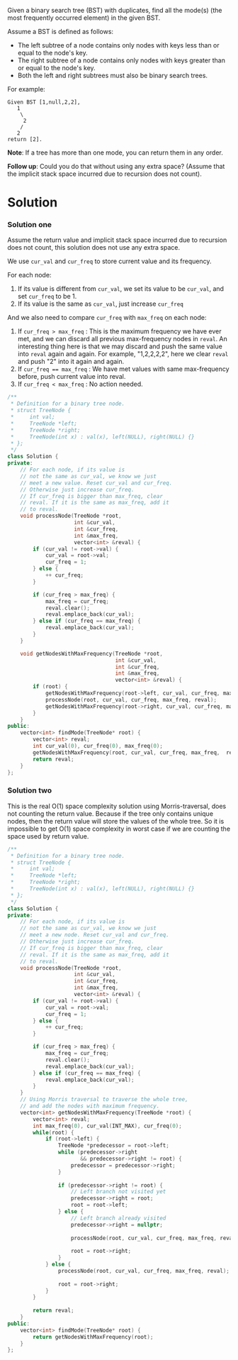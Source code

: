 Given a binary search tree (BST) with duplicates, find all the mode(s) (the most frequently occurred element) in the given BST.

Assume a BST is defined as follows:

* The left subtree of a node contains only nodes with keys less than or equal to the node's key.
* The right subtree of a node contains only nodes with keys greater than or equal to the node's key.
* Both the left and right subtrees must also be binary search trees.

For example:

```
Given BST [1,null,2,2],
   1
    \
     2
    /
   2
return [2].
```

__Note__: If a tree has more than one mode, you can return them in any order.

__Follow up__: Could you do that without using any extra space? (Assume that the implicit stack space incurred due to recursion does not count).

# Solution

### Solution one

Assume the return value and implicit stack space incurred due to recursion does not count, this solution does not use any extra space.

We use ```cur_val``` and ```cur_freq``` to store current value and its frequency. 

For each node:

1. If its value is different from ```cur_val```, we set its value to be ```cur_val```, and set ```cur_freq``` to be 1.
2. If its value is the same as ```cur_val```, just increase ```cur_freq```

And we also need to compare ```cur_freq``` with ```max_freq``` on each node:

1. If ```cur_freq > max_freq``` :  This is the maximum frequency we have ever met, and we can discard all previous max-frequency nodes in ```reval```. An interesting thing here is that we may discard and push the same value into ```reval``` again and again. For example, "1,2,2,2,2", here we clear ```reval``` and push "2" into it again and again.
2. If ```cur_freq == max_freq``` : We have met values with same max-frequency before, push current value into reval.
3. If ```cur_freq < max_freq``` : No action needed.

```cpp
/**
 * Definition for a binary tree node.
 * struct TreeNode {
 *     int val;
 *     TreeNode *left;
 *     TreeNode *right;
 *     TreeNode(int x) : val(x), left(NULL), right(NULL) {}
 * };
 */
class Solution {
private:
    // For each node, if its value is
    // not the same as cur_val, we know we just
    // meet a new value. Reset cur_val and cur_freq.
    // Otherwise just increase cur_freq.
    // If cur_freq is bigger than max_freq, clear
    // reval. If it is the same as max_freq, add it
    // to reval.
    void processNode(TreeNode *root, 
                     int &cur_val, 
                     int &cur_freq,
                     int &max_freq,
                     vector<int> &reval) {
        if (cur_val != root->val) {
            cur_val = root->val;
            cur_freq = 1;
        } else {
            ++ cur_freq;
        }

        if (cur_freq > max_freq) {
            max_freq = cur_freq;
            reval.clear();
            reval.emplace_back(cur_val);
        } else if (cur_freq == max_freq) {
            reval.emplace_back(cur_val);
        }
    }

    void getNodesWithMaxFrequency(TreeNode *root, 
                                  int &cur_val,
                                  int &cur_freq,
                                  int &max_freq,
                                  vector<int> &reval) {
        if (root) {
            getNodesWithMaxFrequency(root->left, cur_val, cur_freq, max_freq, reval);
            processNode(root, cur_val, cur_freq, max_freq, reval);
            getNodesWithMaxFrequency(root->right, cur_val, cur_freq, max_freq, reval);
        }
    }
public:
    vector<int> findMode(TreeNode* root) {
        vector<int> reval;
        int cur_val(0), cur_freq(0), max_freq(0);
        getNodesWithMaxFrequency(root, cur_val, cur_freq, max_freq,  reval);
        return reval;
    }
};
```

### Solution two

This is the real O(1) space complexity solution using Morris-traversal, does not counting the return value.
Because if the tree only contains unique nodes, then the return value will store the values of the whole tree.
So it is impossible to get O(1) space complexity in worst case if we are counting the space used by return value.

```cpp
/**
 * Definition for a binary tree node.
 * struct TreeNode {
 *     int val;
 *     TreeNode *left;
 *     TreeNode *right;
 *     TreeNode(int x) : val(x), left(NULL), right(NULL) {}
 * };
 */
class Solution {
private:
    // For each node, if its value is
    // not the same as cur_val, we know we just
    // meet a new node. Reset cur_val and cur_freq.
    // Otherwise just increase cur_freq.
    // If cur_freq is bigger than max_freq, clear
    // reval. If it is the same as max_freq, add it
    // to reval.
    void processNode(TreeNode *root, 
                     int &cur_val, 
                     int &cur_freq,
                     int &max_freq,
                     vector<int> &reval) {
        if (cur_val != root->val) {
            cur_val = root->val;
            cur_freq = 1;
        } else {
            ++ cur_freq;
        }

        if (cur_freq > max_freq) {
            max_freq = cur_freq;
            reval.clear();
            reval.emplace_back(cur_val);
        } else if (cur_freq == max_freq) {
            reval.emplace_back(cur_val);
        }
    }
    // Using Morris traversal to traverse the whole tree,
    // and add the nodes with maximum frequency.
    vector<int> getNodesWithMaxFrequency(TreeNode *root) {
        vector<int> reval;
        int max_freq(0), cur_val(INT_MAX), cur_freq(0);
        while(root) {
            if (root->left) {
                TreeNode *predecessor = root->left;
                while (predecessor->right 
                       && predecessor->right != root) {
                    predecessor = predecessor->right;
                }
                
                if (predecessor->right != root) {
                    // Left branch not visited yet
                    predecessor->right = root;
                    root = root->left;
                } else {
                    // Left branch already visited
                    predecessor->right = nullptr;
                    
                    processNode(root, cur_val, cur_freq, max_freq, reval);
                    
                    root = root->right;
                }
            } else {
                processNode(root, cur_val, cur_freq, max_freq, reval);
                
                root = root->right;
            }
        }
        
        return reval;
    }
public:
    vector<int> findMode(TreeNode* root) {
        return getNodesWithMaxFrequency(root);
    }
};
```
